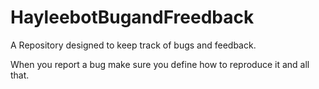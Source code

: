 # HayleebotBugandFreedback
A Repository designed to keep track of bugs and feedback.

When you report a bug make sure you define how to reproduce it and all that.
